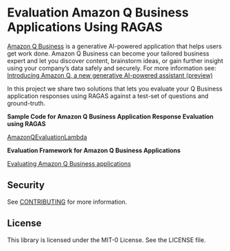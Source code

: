 # Evaluation Amazon Q Business Applications Using RAGAS

[Amazon Q Business](https://aws.amazon.com/q/business/) is a generative AI-powered application that helps users get work done. 
Amazon Q Business can become your tailored business expert and let you discover content, brainstorm ideas, or gain further insight using your company’s data safely and securely. 
For more information see: [Introducing Amazon Q, a new generative AI-powered assistant (preview)](https://aws.amazon.com/blogs/aws/introducing-amazon-q-a-new-generative-ai-powered-assistant-preview)

In this project we share two solutions that lets you evaluate your Q Business application responses using RAGAS against a test-set of questions and ground-truth.

**Sample Code for Amazon Q Business Application Response Evaluation using RAGAS**

[AmazonQEvaluationLambda](AmazonQEvaluationLambda/README.md)

**Evaluation Framework for Amazon Q Business Applications**

[Evaluating Amazon Q Business applications](end-to-end-solution/README.md)

## Security

See [CONTRIBUTING](CONTRIBUTING.md#security-issue-notifications) for more information.

## License

This library is licensed under the MIT-0 License. See the LICENSE file.

